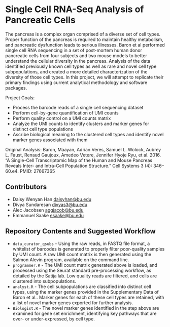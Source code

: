 # Single Cell RNA-Seq Analysis of Pancreatic Cells

The pancreas is a complex organ comprised of a diverse set of cell types. Proper function of the pancreas is required to maintain healthy metabolism, and pancreatic dysfunction leads to serious illnesses. Baron et al performed single cell RNA sequencing in a set of post-mortem human donor pancreatic cells from four subjects and two mouse models to better understand the cellular diversity in the pancreas. Analysis of the data identified previously known cell types as well as rare and novel cell type subpopulations, and created a more detailed characterization of the diversity of those cell types. In this project, we will attempt to replicate their primary findings using current analytical methodology and software packages.

Project Goals:
* Process the barcode reads of a single cell sequencing dataset
* Perform cell-by-gene quantification of UMI counts
* Perform quality control on a UMI counts matrix
* Analyze the UMI counts to identify clusters and marker genes for distinct cell type populations
* Ascribe biological meaning to the clustered cell types and identify novel marker genes associated with them

Original Analysis:
Baron, Maayan, Adrian Veres, Samuel L. Wolock, Aubrey L. Faust, Renaud Gaujoux, Amedeo Vetere, Jennifer Hyoje Ryu, et al. 2016. “A Single-Cell Transcriptomic Map of the Human and Mouse Pancreas Reveals Inter- and Intra-Cell Population Structure.” Cell Systems 3 (4): 346–60.e4. PMID: 27667365

## Contributors

* Daisy Wenyan Han daisyhan@bu.edu
* Divya Sundaresan divyas3@bu.edu
* Alec Jacobsen aggjacob@bu.edu
* Emmanuel Saake esaake@bu.edu

## Repository Contents and Suggested Workflow

* `data_curator_qsubs` - Using the raw reads, in FASTQ file format, a whitelist of barcodes is generated to properly filter poor-quality samples by UMI count. A raw UMI count matrix is then generated using the Salmon Alevin program, available on the command line.
* `programmer.R` - The UMI count matrix generated above is loaded, and processed using the Seurat standard pre-processing workflow, as detailed by the Satija lab. Low quality reads are filtered, and cells are clustered into subpopulations.
* `analyst.R` - The cell subpopulations are classified into distinct cell types, using the marker genes provided in the Supplementary Data of Baron et al.. Marker genes for each of these cell types are retained, with a list of novel marker genes exported for further analysis.
* `Biologist.R` - The novel marker genes identified in the step above are examined for gene set enrichment, identifying key pathways that are over- or under-expressed, by cell type.
